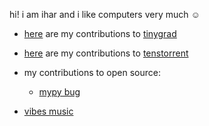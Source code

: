 hi! i am ihar and i like computers very much ☺️

- [here](https://github.com/tinygrad/tinygrad/commits/master/?author=iharabukhouski) are my contributions to [tinygrad](https://github.com/tinygrad/tinygrad)
- [here](https://github.com/tenstorrent/tt-metal/commits/main/?author=iharabukhouski) are my contributions to [tenstorrent](https://github.com/tenstorrent)
- my contributions to open source:
  - [mypy bug](https://github.com/python/mypy/issues/19211)

- [vibes music](https://www.youtube.com/playlist?list=PLqCOV_7DYRLXCYnL7NCGWYa_m1SJYUncO)
